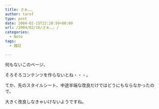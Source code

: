 ```yaml
---
title: さぁ、、、
author: tarof
type: post
date: 2004-02-15T22:28:59+00:00
url: /2004/02/16/さぁ、、、/
categories:
  - Note
tags:
  - 雑記

---
```

何もないこのページ、
  
そろそろコンテンツを作らないとね・・・。

てか、先のスタイルシート、中途半端な改良だけではどうにもならなかったので、
  
大きく改良しなきゃいけないようですね。